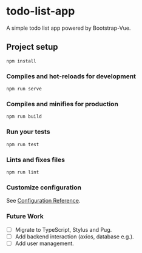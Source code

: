 # todo-list-app
A simple todo list app powered by Bootstrap-Vue.

## Project setup
```
npm install
```

### Compiles and hot-reloads for development
```
npm run serve
```

### Compiles and minifies for production
```
npm run build
```

### Run your tests
```
npm run test
```

### Lints and fixes files
```
npm run lint
```

### Customize configuration
See [Configuration Reference](https://cli.vuejs.org/config/).

### Future Work
 - [ ] Migrate to TypeScript, Stylus and Pug.
 - [ ] Add backend interaction (axios, database e.g.).
 - [ ] Add user management.

